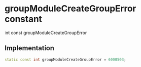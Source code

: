 


# groupModuleCreateGroupError constant







int const groupModuleCreateGroupError
  







## Implementation

```dart
static const int groupModuleCreateGroupError = 6000503;
```







